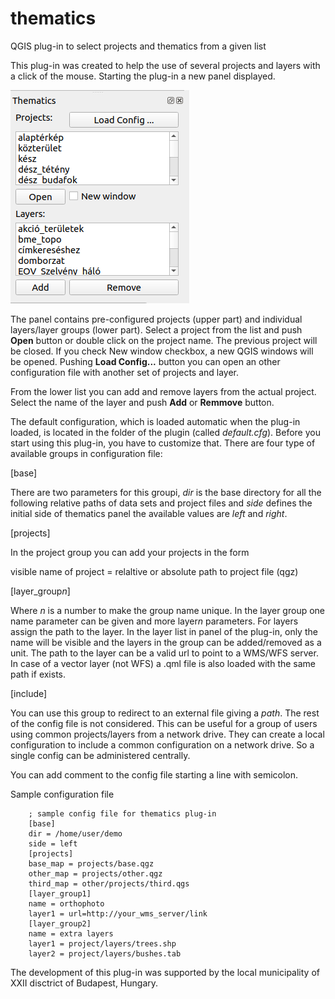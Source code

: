 # thematics
QGIS plug-in to select projects and thematics from a given list

This plug-in was created to help the use of several projects and layers with
a click of the mouse. Starting the plug-in a new panel displayed.

![panel of the plugin](fig1.png "Panel")

The panel contains pre-configured projects (upper part) and individual
layers/layer groups
(lower part). Select a project from the list and push **Open** button or double 
click on the project name. The previous project will be closed.
If you check New window checkbox, a new QGIS windows will be opened.
Pushing **Load Config...** button you can open an other configuration file 
with another set of projects and layer.

From the lower list you can add and remove layers from the actual project.
Select the name of the layer and push **Add** or **Remmove** button.

The default configuration, which is loaded automatic when the plug-in loaded,
is located in the folder of the plugin (called *default.cfg*).
Before you start using this plug-in, you have to customize that.
There are four type of available groups in configuration file:

[base]

There are two  parameters for this groupi, *dir* is the base directory
for all the following relative paths of data sets and project files and
*side* defines the initial side of thematics panel the available values 
are *left* and *right*.

[projects]

In the project group you can add your projects in the form

visible name of project = relaltive or absolute path to project file (qgz)

[layer_group*n*]

Where *n* is a number to make the group name unique. In the layer group one
name parameter can be given and more layer*n* parameters. For layers
assign the path to the layer. In the layer list in panel of the plug-in, only
the name will be visible and the layers in the group can be added/removed as 
a unit. The path to the layer can be a valid url to point to a WMS/WFS 
server. In case of a vector layer (not WFS) a .qml file is also loaded with the
same path if exists.

[include]

You can use this group to redirect to an external file giving a *path*.
The rest  of the config file is not considered. This can be useful for a
group of users using common projects/layers from a network drive.
They can create a local configuration to include a common configuration on a
network drive. So a single config can be administered centrally.

You can add comment to the config file starting a line with semicolon.

Sample configuration file

```
    ; sample config file for thematics plug-in
    [base]
    dir = /home/user/demo
    side = left
    [projects]
    base_map = projects/base.qgz
    other_map = projects/other.qgz
    third_map = other/projects/third.qgs
    [layer_group1]
    name = orthophoto
    layer1 = url=http://your_wms_server/link
    [layer_group2]
    name = extra layers
    layer1 = project/layers/trees.shp
    layer2 = project/layers/bushes.tab
```

The development of this plug-in was supported by the local municipality of
XXII disctrict of Budapest, Hungary.
